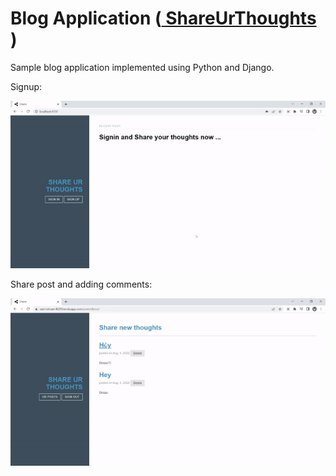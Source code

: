 # Blog Application ([ ShareUrThoughts ](https://vast-retreat-4629.herokuapp.com/ "ShareUrThoughts"))

Sample blog application implemented using Python and Django.

Signup:

![](./share-app-demo-1.gif)

Share post and adding comments:

![](./share-app-demo-2.gif)

